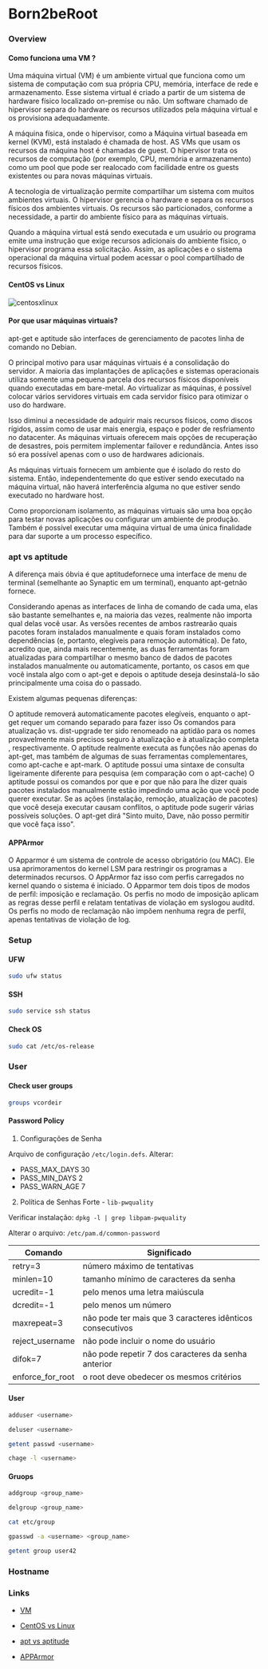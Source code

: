 # Born2beRoot

### Overview

#### Como funciona uma VM ?

Uma máquina virtual (VM) é um ambiente virtual que funciona como um sistema de computação com sua própria CPU, memória, interface de rede e armazenamento. Esse sistema virtual é criado a partir de um sistema de hardware físico localizado on-premise ou não. Um software chamado de hipervisor separa do hardware os recursos utilizados pela máquina virtual e os provisiona adequadamente.

A máquina física, onde o hipervisor, como a Máquina virtual baseada em kernel (KVM), está instalado é chamada de host. AS VMs que usam os recursos da máquina host é chamadas de guest. O hipervisor trata os recursos de computação (por exemplo, CPU, memória e armazenamento) como um pool que pode ser realocado com facilidade entre os guests existentes ou para novas máquinas virtuais.

A tecnologia de virtualização permite compartilhar um sistema com muitos ambientes virtuais. O hipervisor gerencia o hardware e separa os recursos físicos dos ambientes virtuais. Os recursos são particionados, conforme a necessidade, a partir do ambiente físico para as máquinas virtuais.

Quando a máquina virtual está sendo executada e um usuário ou programa emite uma instrução que exige recursos adicionais do ambiente físico, o hipervisor programa essa solicitação. Assim, as aplicações e o sistema operacional da máquina virtual podem acessar o pool compartilhado de recursos físicos.

#### CentOS vs Linux

![centosxlinux](https://cdn.educba.com/academy/wp-content/uploads/2018/09/CentOS-vs-Debian-1.jpg.webp)

#### Por que usar máquinas virtuais?

apt-get e aptitude são interfaces de gerenciamento de pacotes linha de comando no Debian.

O principal motivo para usar máquinas virtuais é a consolidação do servidor. A maioria das implantações de aplicações e sistemas operacionais utiliza somente uma pequena parcela dos recursos físicos disponíveis quando executadas em bare-metal. Ao virtualizar as máquinas, é possível colocar vários servidores virtuais em cada servidor físico para otimizar o uso do hardware. 

Isso diminui a necessidade de adquirir mais recursos físicos, como discos rígidos, assim como de usar mais energia, espaço e poder de resfriamento no datacenter. As máquinas virtuais oferecem mais opções de recuperação de desastres, pois permitem implementar failover e redundância. Antes isso só era possível apenas com o uso de hardwares adicionais.

As máquinas virtuais fornecem um ambiente que é isolado do resto do sistema. Então, independentemente do que estiver sendo executado na máquina virtual, não haverá interferência alguma no que estiver sendo executado no hardware host.

Como proporcionam isolamento, as máquinas virtuais são uma boa opção para testar novas aplicações ou configurar um ambiente de produção. Também é possível executar uma máquina virtual de uma única finalidade para dar suporte a um processo específico.

### apt vs aptitude

A diferença mais óbvia é que aptitudefornece uma interface de menu de terminal (semelhante ao Synaptic em um terminal), enquanto apt-getnão fornece.

Considerando apenas as interfaces de linha de comando de cada uma, elas são bastante semelhantes e, na maioria das vezes, realmente não importa qual delas você usar. As versões recentes de ambos rastrearão quais pacotes foram instalados manualmente e quais foram instalados como dependências (e, portanto, elegíveis para remoção automática). De fato, acredito que, ainda mais recentemente, as duas ferramentas foram atualizadas para compartilhar o mesmo banco de dados de pacotes instalados manualmente ou automaticamente, portanto, os casos em que você instala algo com o apt-get e depois o aptitude deseja desinstalá-lo são principalmente uma coisa do o passado.

Existem algumas pequenas diferenças:

O aptitude removerá automaticamente pacotes elegíveis, enquanto o apt-get requer um comando separado para fazer isso
Os comandos para atualização vs. dist-upgrade ter sido renomeado na aptidão para os nomes provavelmente mais precisos seguro à atualização e à atualização completa , respectivamente.
O aptitude realmente executa as funções não apenas do apt-get, mas também de algumas de suas ferramentas complementares, como apt-cache e apt-mark.
O aptitude possui uma sintaxe de consulta ligeiramente diferente para pesquisa (em comparação com o apt-cache)
O aptitude possui os comandos por que e por que não para lhe dizer quais pacotes instalados manualmente estão impedindo uma ação que você pode querer executar.
Se as ações (instalação, remoção, atualização de pacotes) que você deseja executar causam conflitos, o aptitude pode sugerir várias possíveis soluções. O apt-get dirá "Sinto muito, Dave, não posso permitir que você faça isso".

#### APPArmor

O Apparmor é um sistema de controle de acesso obrigatório (ou MAC). Ele usa aprimoramentos do kernel LSM para restringir os programas a determinados recursos. O AppArmor faz isso com perfis carregados no kernel quando o sistema é iniciado. O Apparmor tem dois tipos de modos de perfil: imposição e reclamação. Os perfis no modo de imposição aplicam as regras desse perfil e relatam tentativas de violação em syslogou auditd. Os perfis no modo de reclamação não impõem nenhuma regra de perfil, apenas tentativas de violação de log.

### Setup

#### UFW

```sh
sudo ufw status
```

#### SSH

```sh
sudo service ssh status
```

#### Check OS

```sh
sudo cat /etc/os-release
```

### User

#### Check user groups

```sh
groups vcordeir
```

#### Password Policy

1. Configurações de Senha

Arquivo de configuração `/etc/login.defs`. Alterar:

- PASS_MAX_DAYS 30
- PASS_MIN_DAYS 2
- PASS_WARN_AGE 7

2.  Política de Senhas Forte - `lib-pwquality`

Verificar instalação: `dpkg -l | grep libpam-pwquality`

Alterar o arquivo: `/etc/pam.d/common-password`

| Comando          | Significado                                               |
|------------------|-----------------------------------------------------------|
| retry=3          | número máximo de tentativas                               |
| minlen=10        | tamanho mínimo de caracteres da senha                     |
| ucredit=-1       | pelo menos uma letra maiúscula                            |
| dcredit=-1       | pelo menos um número                                      |
| maxrepeat=3      | não pode ter mais que 3 caracteres idênticos consecutivos |
| reject_username  | não pode incluir o nome do usuário                        |
| difok=7          | não pode repetir 7 dos caracteres da senha anterior       |
| enforce_for_root | o root deve obedecer os mesmos critérios                  |

#### User

```sh
adduser <username>
```

```sh
deluser <username>
```

```sh
getent passwd <username>
```

```sh
chage -l <username>
```

#### Gruops

```sh
addgroup <group_name>
```

```sh
delgroup <group_name>
```

```sh
cat etc/group
```

```sh
gpasswd -a <username> <group_name>
```

```sh
getent group user42
```

### Hostname



### Links

- [VM](https://www.redhat.com/pt-br/topics/virtualization/what-is-a-virtual-machine)

- [CentOS vs Linux](https://www.educba.com/centos-vs-debian/)

- [apt vs aptitude](https://qastack.com.br/unix/767/what-is-the-real-difference-between-apt-get-and-aptitude-how-about-wajig)

- [APPArmor](https://qastack.com.br/ubuntu/236381/what-is-apparmor)